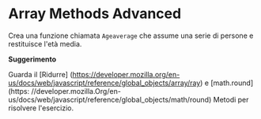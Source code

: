 # Array Methods Advanced
Crea una funzione chiamata `Ageaverage` che assume una serie di persone e restituisce l'età media.

**Suggerimento**

Guarda il [Ridurre] (https://developer.mozilla.org/en-us/docs/web/javascript/reference/global_objects/array/ray) e [math.round] (https: //developer.mozilla.Org/en-us/docs/web/javascript/reference/global_objects/math/round) Metodi per risolvere l'esercizio.